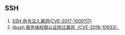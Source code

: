 SSH
---

1. [SSH 命令注入漏洞(CVE-2017-1000117)](./1)
2. [libssh 服务端权限认证绕过漏洞（CVE-2018-10933）](./CVE-2018-10933)
